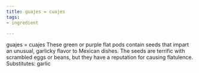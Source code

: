 ```yaml
---
title: guajes = cuajes
tags:
- ingredient

---
```

guajes = cuajes These green or purple flat pods contain seeds that impart an unusual, garlicky flavor to Mexican dishes. The seeds are terrific with scrambled eggs or beans, but they have a reputation for causing flatulence. Substitutes: garlic
